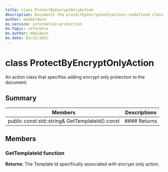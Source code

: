 ```yaml
---
title: class ProtectByEncryptOnlyAction 
description: Documents the protectbyencryptonlyaction::undefined class of the Microsoft Information Protection (MIP) SDK.
author: msmbaldwin
ms.service: information-protection
ms.topic: reference
ms.author: mbaldwin
ms.date: 05/31/2022
---
```


# class ProtectByEncryptOnlyAction 
An action class that specifies adding encrypt only protection to the document.
  
## Summary
 Members                        | Descriptions                                
--------------------------------|---------------------------------------------
public const std::string& GetTemplateId() const  |  #### Returns
  
## Members
  
### GetTemplateId function

  
**Returns**: The Template Id specifically associated with encrypt only action.
